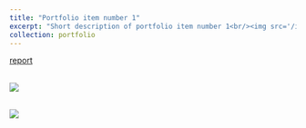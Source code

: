 ```yaml
---
title: "Portfolio item number 1"
excerpt: "Short description of portfolio item number 1<br/><img src='/images/500x300.png'>"
collection: portfolio
---
```


[report](https://julienbastian.github.io/files/Domain%20Adaptation%20from%20a%20PAC-Bayesian%20Random%20Features%20perspective.pdf)

<br/><img src='/images/500x300.png'>

<br/><img src='/images/500x300.png'>

